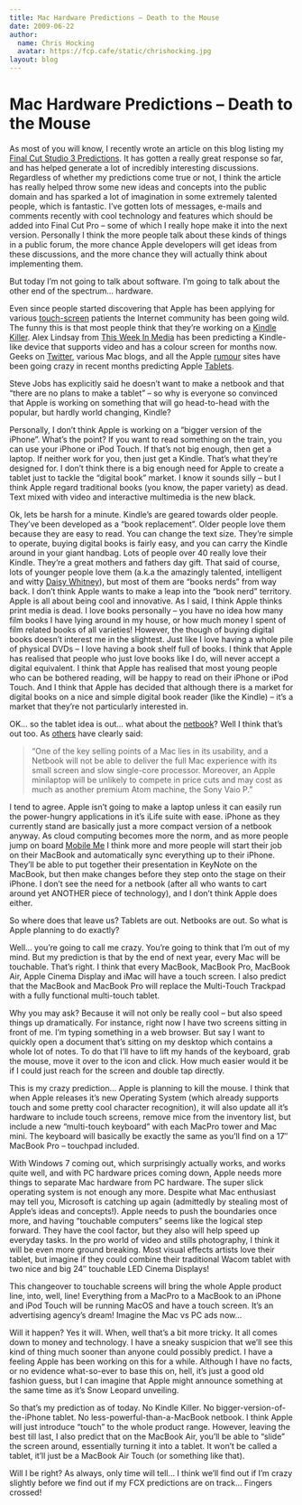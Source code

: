 ```yaml
---
title: Mac Hardware Predictions – Death to the Mouse
date: 2009-06-22
author:
  name: Chris Hocking
  avatar: https://fcp.cafe/static/chrishocking.jpg
layout: blog
---
```

# Mac Hardware Predictions – Death to the Mouse

As most of you will know, I recently wrote an article on this blog listing my [Final Cut Studio 3 Predictions](./../2009/02/21/final-cut-studio-3-predictions/ "Final Cut Studio 3 Predictions"). It has gotten a really great response so far, and has helped generate a lot of incredibly interesting discussions. Regardless of whether my predictions come true or not, I think the article has really helped throw some new ideas and concepts into the public domain and has sparked a lot of imagination in some extremely talented people, which is fantastic. I’ve gotten lots of messages, e-mails and comments recently with cool technology and features which should be added into Final Cut Pro – some of which I really hope make it into the next version. Personally I think the more people talk about these kinds of things in a public forum, the more chance Apple developers will get ideas from these discussions, and the more chance they will actually think about implementing them.

But today I’m not going to talk about software. I’m going to talk about the other end of the spectrum… hardware.

Even since people started discovering that Apple has been applying for various [touch-screen](http://news.cnet.com/8301-13579_3-10028301-37/ "Apple applies for touch-screen Mac patent") patients the Internet community has been going wild. The funny this is that most people think that they’re working on a [Kindle Killer](http://www.podcastingnews.com/2008/10/22/apple-working-on-kindle-killer/ "Apple Working On Kindle-Killer? "). Alex Lindsay from [This Week In Media](http://www.pixelcorps.tv/this_week_in_media "This Week In Media") has been predicting a Kindle-like device that supports video and has a colour screen for months now. Geeks on [Twitter](http://www.twitter.com "Twitter"), various Mac blogs, and all the Apple [rumour](http://www.macrumors.com/ "Mac Rumors") sites have been going crazy in recent months predicting Apple [Tablets](http://www.wired.com/gadgetlab/2009/05/kindle-vs-apple/ " Gadget Lab Hardware News and Reviews Large-Screen Kindle Won’t Mean Squat if Apple Tablet Arrives").

Steve Jobs has explicitly said he doesn’t want to make a netbook and that “there are no plans to make a tablet” – so why is everyone so convinced that Apple is working on something that will go head-to-head with the popular, but hardly world changing, Kindle?

Personally, I don’t think Apple is working on a “bigger version of the iPhone”. What’s the point? If you want to read something on the train, you can use your iPhone or iPod Touch. If that’s not big enough, then get a laptop. If neither work for you, then just get a Kindle. That’s what they’re designed for. I don’t think there is a big enough need for Apple to create a tablet just to tackle the “digital book” market. I know it sounds silly – but I think Apple regard traditional books (you know, the paper variety) as dead. Text mixed with video and interactive multimedia is the new black.

Ok, lets be harsh for a minute. Kindle’s are geared towards older people. They’ve been developed as a “book replacement”. Older people love them because they are easy to read. You can change the text size. They’re simple to operate, buying digital books is fairly easy, and you can carry the Kindle around in your giant handbag. Lots of people over 40 really love their Kindle. They’re a great mothers and fathers day gift. That said of course, lots of younger people love them (a.k.a the amazingly talented, intelligent and witty [Daisy Whitney](http://daisywhitney.com/ "Daisy Whitney")), but most of them are “books nerds” from way back. I don’t think Apple wants to make a leap into the “book nerd” territory. Apple is all about being cool and innovative. As I said, I think Apple thinks print media is dead. I love books personally – you have no idea how many film books I have lying around in my house, or how much money I spent of film related books of all varieties! However, the though of buying digital books doesn’t interest me in the slightest. Just like I love having a whole pile of physical DVDs – I love having a book shelf full of books. I think that Apple has realised that people who just love books like I do, will never accept a digital equivalent. I think that Apple has realised that most young people who can be bothered reading, will be happy to read on their iPhone or iPod Touch. And I think that Apple has decided that although there is a market for digital books on a nice and simple digital book reader (like the Kindle) – it’s a market that they’re not particularly interested in.

OK… so the tablet idea is out… what about the [netbook](http://www.itworld.com/hardware/63971/apple-netbook-rumors-resurface "Apple netbook rumors resurface")? Well I think that’s out too. As [others](http://news.cnet.com/8301-17938_105-10235916-1/ "Imagining an Apple Netbook") have clearly said:

> “One of the key selling points of a Mac lies in its usability, and a Netbook will not be able to deliver the full Mac experience with its small screen and slow single-core processor. Moreover, an Apple minilaptop will be unlikely to compete in price cuts and may cost as much as another premium Atom machine, the Sony Vaio P.”

I tend to agree. Apple isn’t going to make a laptop unless it can easily run the power-hungry applications in it’s iLife suite with ease. iPhone as they currently stand are basically just a more compact version of a netbook anyway. As cloud computing becomes more the norm, and as more people jump on board [Mobile Me](http://me.com "Mobile Me") I think more and more people will start their job on their MacBook and automatically sync everything up to their iPhone. They’ll be able to put together their presentation in KeyNote on the MacBook, but then make changes before they step onto the stage on their iPhone. I don’t see the need for a netbook (after all who wants to cart around yet ANOTHER piece of technology), and I don’t think Apple does either.

So where does that leave us? Tablets are out. Netbooks are out. So what is Apple planning to do exactly?

Well… you’re going to call me crazy. You’re going to think that I’m out of my mind. But my prediction is that by the end of next year, every Mac will be touchable. That’s right. I think that every MacBook, MacBook Pro, MacBook Air, Apple Cinema Display and iMac will have a touch screen. I also predict that the MacBook and MacBook Pro will replace the Multi-Touch Trackpad with a fully functional multi-touch tablet.

Why you may ask? Because it will not only be really cool – but also speed things up dramatically. For instance, right now I have two screens sitting in front of me. I’m typing something in a web browser. But say I want to quickly open a document that’s sitting on my desktop which contains a whole lot of notes. To do that I’ll have to lift my hands of the keyboard, grab the mouse, move it over to the icon and click. How much easier would it be if I could just reach for the screen and double tap directly.

This is my crazy prediction… Apple is planning to kill the mouse. I think that when Apple releases it’s new Operating System (which already supports touch and some pretty cool character recognition), it will also update all it’s hardware to include touch screens, remove mice from the inventory list, but include a new “multi-touch keyboard” with each MacPro tower and Mac mini. The keyboard will basically be exactly the same as you’ll find on a 17″ MacBook Pro – touchpad included.

With Windows 7 coming out, which surprisingly actually works, and works quite well, and with PC hardware prices coming down, Apple needs more things to separate Mac hardware from PC hardware. The super slick operating system is not enough any more. Despite what Mac enthusiast may tell you, Microsoft is catching up again (admittedly by stealing most of Apple’s ideas and concepts!). Apple needs to push the boundaries once more, and having “touchable computers” seems like the logical step forward. They have the cool factor, but they also will help speed up everyday tasks. In the pro world of video and stills photography, I think it will be even more ground breaking. Most visual effects artists love their tablet, but imagine if they could combine their traditional Wacom tablet with two nice and big 24″ touchable LED Cinema Displays!

This changeover to touchable screens will bring the whole Apple product line, into, well, line! Everything from a MacPro to a MacBook to an iPhone and iPod Touch will be running MacOS and have a touch screen. It’s an advertising agency’s dream! Imagine the Mac vs PC ads now…

Will it happen? Yes it will. When, well that’s a bit more tricky. It all comes down to money and technology. I have a sneaky suspicion that we’ll see this kind of thing much sooner than anyone could possibly predict. I have a feeling Apple has been working on this for a while. Although I have no facts, or no evidence what-so-ever to base this on, hell, it’s just a good old fashion guess, but I can imagine that Apple might announce something at the same time as it’s Snow Leopard unveiling.

So that’s my prediction as of today. No Kindle Killer. No bigger-version-of-the-iPhone tablet. No less-powerful-than-a-MacBook netbook. I think Apple will just introduce “touch” to the whole product range. However, leaving the best till last, I also predict that on the MacBook Air, you’ll be able to “slide” the screen around, essentially turning it into a tablet. It won’t be called a tablet, it’ll just be a MacBook Air Touch (or something like that).

Will I be right? As always, only time will tell… I think we’ll find out if I’m crazy slightly before we find out if my FCX predictions are on track… Fingers crossed!